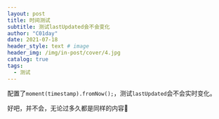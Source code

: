 ```yaml
---
layout: post
title: 时间测试
subtitle: 测试lastUpdated会不会变化
author: "C01day"
date: 2021-07-18
header_style: text # image
header_img: /img/in-post/cover/4.jpg
catalog: true
tags:
  - 测试
---
```

配置了`moment(timestamp).fromNow();`，测试`lastUpdated`会不会实时变化。

好吧，并不会，无论过多久都是同样的内容🤡